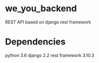 # we_you_backend
REST API based on django rest framework

# Dependencies
python 3.6
django 2.2
rest framework 3.10.3
